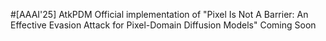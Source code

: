 #[AAAI'25] AtkPDM
Official implementation of "Pixel Is Not A Barrier: An Effective Evasion Attack for Pixel-Domain Diffusion Models"
Coming Soon
